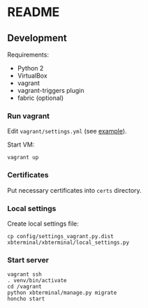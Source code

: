# README

## Development

Requirements:

* Python 2
* VirtualBox
* vagrant
* vagrant-triggers plugin
* fabric (optional)

### Run vagrant

Edit `vagrant/settings.yml` (see [example](vagrant/default_settings.yml)).

Start VM:

```
vagrant up
```

### Certificates

Put necessary certificates into `certs` directory.

### Local settings

Create local settings file:

```
cp config/settings_vagrant.py.dist xbterminal/xbterminal/local_settings.py
```

### Start server

```
vagrant ssh
. venv/bin/activate
cd /vagrant
python xbterminal/manage.py migrate
honcho start
```
